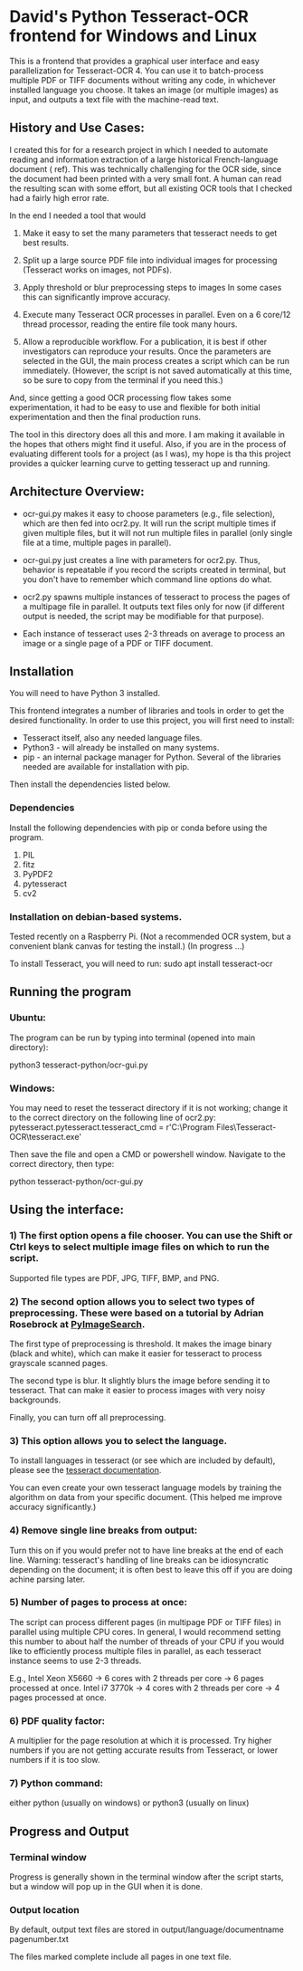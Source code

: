 # David's Python Tesseract-OCR frontend for Windows and Linux

This is a frontend that provides a graphical user interface and easy parallelization for Tesseract-OCR 4. You can use it to batch-process multiple PDF or TIFF documents without writing any code, in whichever installed language you choose. It takes an image (or multiple images) as input, and outputs a text file with the machine-read text.

## History and Use Cases:

I created this for for a research project in which I needed to
automate reading and information extraction of a large historical
French-language document ( ref).  This was technically challenging for
the OCR side, since the document had been printed with a very small
font.  A human can read the resulting scan with some effort, but all
existing OCR tools that I checked had a fairly high error rate.

In the end I needed a tool that would

1) Make it easy to set the many parameters that tesseract needs to get
   best results.
   
2) Split up a large source PDF file into individual images for
   processing (Tesseract works on images, not PDFs).

3) Apply threshold or blur preprocessing steps to images
   In some cases this can significantly improve accuracy.

4) Execute many  Tesseract OCR processes in parallel.  Even on a 6 core/12
   thread processor, reading the entire file took many hours.

5) Allow a reproducible workflow.  For a publication, it is best if
  other investigators can reproduce your results.  Once the parameters
  are selected in the GUI, the main process creates a script which can
  be run immediately. (However, the script is not saved automatically at 
  this time, so be sure to copy from the terminal if you need this.) 

And, since getting a good OCR processing flow takes some
experimentation, it had to be easy to use and flexible for both
initial experimentation and then the final production runs.

The tool in this directory does all this and more.  I am making it
available in the hopes that others might find it useful.  Also, if you
are in the process of evaluating different tools for a project (as I
was), my hope is tha this project provides a quicker learning curve to
getting tesseract up and running.

## Architecture Overview:

* ocr-gui.py  makes it easy to choose parameters (e.g., file selection), 
which are then fed into ocr2.py. It will run the script multiple times if
given multiple files, but it will not run multiple files in parallel (only
single file at a time, multiple pages in parallel).

* ocr-gui.py just creates a line with parameters for ocr2.py. Thus, behavior
is repeatable if you record the scripts created in terminal, but you don't
have to remember which command line options do what.

* ocr2.py spawns multiple instances of tesseract to process the pages of a
multipage file in parallel. It outputs text files only for now (if different
output is needed, the script may be modifiable for that purpose).

* Each instance of tesseract uses 2-3 threads on average to process an image or 
a single page of a PDF or TIFF document.

## Installation

You will need to have Python 3 installed. 

This frontend integrates a number of libraries and tools in order to
get the desired functionality.  In order to use this project, you will
first need to install:

* Tesseract itself, also any needed language files.
* Python3 - will  already be  installed on many systems.
* pip - an internal package manager for Python.  Several of the
  libraries needed are available for installation with pip.

Then install the dependencies listed below.

### Dependencies

Install the following dependencies with pip or conda before using the program.

1) PIL
2) fitz
3) PyPDF2
4) pytesseract
5) cv2

### Installation on debian-based systems.

Tested recently on a Raspberry Pi.  (Not a recommended OCR system, but 
a convenient blank canvas for testing the install.)  (In progress ...)

To install Tesseract, you will need to run: 
sudo apt install tesseract-ocr

## Running the program

### Ubuntu:

The program can be run by typing into terminal (opened into main directory):

python3 tesseract-python/ocr-gui.py

### Windows:

You may need to reset the tesseract directory if it is not working; change it to the correct directory on the following line of ocr2.py: 
pytesseract.pytesseract.tesseract_cmd = r'C:\Program Files\Tesseract-OCR\tesseract.exe'

Then save the file and open a CMD or powershell window. Navigate to the correct directory, then type:

python tesseract-python/ocr-gui.py

## Using the interface:

### 1) The first option opens a file chooser. You can use the Shift or Ctrl keys to select multiple image files on which to run the script.

Supported file types are PDF, JPG, TIFF, BMP, and PNG. 

### 2) The second option allows you to select two types of preprocessing. These were based on a tutorial by Adrian Rosebrock at [PyImageSearch](https://www.pyimagesearch.com/).

The first type of preprocessing is threshold. It makes the image binary (black and white), which can make it easier for tesseract to process grayscale scanned pages. 

The second type is blur. It slightly blurs the image before sending it to tesseract. That can make it easier to process images with very noisy backgrounds. 

Finally, you can turn off all preprocessing.

### 3) This option allows you to select the language. 

To install languages in tesseract (or see which are included by default), please see the [tesseract documentation](https://github.com/tesseract-ocr/tessdoc/blob/master/Installation.md).

You can even create your own tesseract language models by training the algorithm on data from your specific document. (This helped me improve accuracy significantly.)

### 4) Remove single line breaks from output:
Turn this on if you would prefer not to have line breaks at the end of each line. Warning: tesseract's handling of line breaks can be idiosyncratic depending on the document; it is often best to leave this off if you are doing achine parsing later.  

### 5) Number of pages to process at once:
The script can process different pages (in multipage PDF or TIFF files) in parallel using multiple CPU cores. In general, I would recommend setting this number to about half the number of threads of your CPU if you would like to efficiently process multiple files in parallel, as each tesseract instance seems to use 2-3 threads.

E.g., Intel Xeon X5660 -> 6 cores with 2 threads per core -> 6 pages processed at once.
Intel i7 3770k -> 4 cores with 2 threads per core -> 4 pages processed at once.

### 6) PDF quality factor: 
A multiplier for the page resolution at which it is processed. Try higher numbers if you are not getting accurate results from Tesseract, or lower numbers if it is too slow.

### 7) Python command:
either python (usually on windows) or python3 (usually on linux)

## Progress and Output

### Terminal window

Progress is generally shown in the terminal window after the script starts, but a window will pop up in the GUI when it is done.

### Output location

By default, output text files are stored in output/language/documentname pagenumber.txt

The files marked complete include all pages in one text file.

